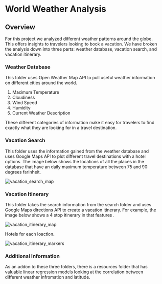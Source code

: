 # World Weather Analysis

## Overview
For this project we analyzed different weather patterns around the globe. This offers insights to travelers looking to book a vacation. 
We have broken the analysis down into three parts: weather database, vacation search, and vacation itinerary.

### Weather Database
This folder uses Open Weather Map API to pull useful weather information on different cities around the world. 
1. Maximum Temperature
2. Cloudiness
3. Wind Speed
4. Humidity
5. Current Weather Description

These different categories of information make it easy for travelers to find exactly what they are looking for in a travel destination.

### Vacation Search
This folder uses the information gained from the weather database and uses Google Maps API to plot different travel destinations with a hotel options. The image below shows the locations of all the places in the database that have an daily maximum temperature between 75 and 90 degrees farinheit.

![vacation_search_map](https://github.com/Wall-E28/world_weather_analysis/blob/master/vacation_search/weatherpy_vacation_map.png)

### Vacation Itinerary
This folder takes the search information from the search folder and uses Google Maps directions API to create a vacation itinerary. For example, the image below shows a 4 stop itinerary in  that features .

![vacation_itinerary_map](https://github.com/Wall-E28/world_weather_analysis/blob/master/vacation_itinerary/weatherpy_travel_map.png)

Hotels for each loaction.

![vacation_itinerary_markers](https://github.com/Wall-E28/world_weather_analysis/blob/master/vacation_itinerary/weatherpy_travel_map_markers.png)

### Additional Information
As an addon to these three folders, there is a resources folder that has valuable linear regression models looking at the correlation between different weather infromation and latitude. 
